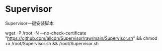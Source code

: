 # Supervisor
Supervisor一键安装脚本

wget -P /root -N --no-check-certificate "https://github.com/allcdn/Supervisor/raw/main/Supervisor.sh" && chmod +x /root/Supervisor.sh && /root/Supervisor.sh
